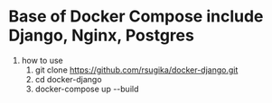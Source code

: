 # Base of Docker Compose include Django, Nginx, Postgres

1. how to use
    1. git clone https://github.com/rsugika/docker-django.git
    2. cd docker-django
    3. docker-compose up --build
